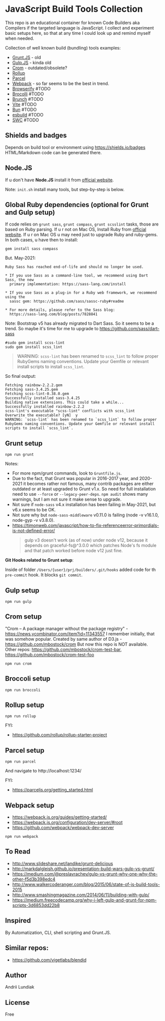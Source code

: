# JavaScript Build Tools Collection

This repo is an educational container for known Code Builders aka Compilers if the targeted language is JavaScript. I collect and experiment basic setups here, so that at any time I could look up and remind myself when needed.

Collection of well known build (bundling) tools examples:

* [Grunt.JS](http://gruntjs.com/) - old
* [Gulp.JS](http://gulpjs.com/) - kinda old
* [Crom](https://news.ycombinator.com/item?id=11343557) - outdated/obsolete?
* [Rollup](https://rollupjs.org)
* [Parcel](https://parceljs.org)
* [Webpack](https://webpack.js.org/) - so far seems to be the best in trend.
* [Browserify](http://browserify.org/) #TODO
* [Brocolli](https://github.com/broccolijs/broccoli) #TODO
* [Brunch](http://brunch.io/) #TODO
* [Vite](https://vitejs.dev/) #TODO
* [Bun](https://bun.sh/) #TODO
* [esbuild](https://esbuild.github.io/) #TODO
* [SWC](https://swc.rs/) #TODO


## Shields and badges

Depends on build tool or environment using https://shields.io/badges HTML/Markdown code can be generated there.


## Node.JS
If u don't have **Node.JS** install it from [official website](http://nodejs.org).

Note: `init.sh` install many tools, but step-by-step is below.

## Global Ruby dependencies (optional for Grunt and Gulp setup)
If code relies on `grunt sass`, `grunt compass`, `grunt scsslint` tasks, those are based on Ruby parsing.
If u r not on Mac OS, Install Ruby from [official website](https://www.ruby-lang.org/en/).
If u r on Mac OS u may need just to upgrade Ruby and ruby-gems.
In both cases, u have then to install:

```
gem install sass compass
```

But. May-2021:

```
Ruby Sass has reached end-of-life and should no longer be used.

* If you use Sass as a command-line tool, we recommend using Dart Sass, the new
  primary implementation: https://sass-lang.com/install

* If you use Sass as a plug-in for a Ruby web framework, we recommend using the
  sassc gem: https://github.com/sass/sassc-ruby#readme

* For more details, please refer to the Sass blog:
  https://sass-lang.com/blog/posts/7828841

```

Note: Bootstrap v5 has already migrated to Dart Sass. So it seems to be a trend.
So maybe it's time for me to upgrade to https://github.com/sass/dart-sass


```
#sudo gem install scss-lint
sudo gem install scss_lint
```

> WARNING: `scss-lint` has been renamed to `scss_lint` to follow proper RubyGems naming conventions. Update your Gemfile or relevant install scripts to install `scss_lint`.


So final output:

```
Fetching rainbow-2.2.2.gem
Fetching sass-3.4.25.gem
Fetching scss-lint-0.38.0.gem
Successfully installed sass-3.4.25
Building native extensions. This could take a while...
Successfully installed rainbow-2.2.2
scss-lint's executable "scss-lint" conflicts with scss_lint
Overwrite the executable? [yN]  y
WARNING: `scss-lint` has been renamed to `scss_lint` to follow proper RubyGems naming conventions. Update your Gemfile or relevant install scripts to install `scss_lint`.
```


## Grunt setup

```
npm run grunt
```
Notes:
- For more npm/grunt commands, look to `Gruntfile.js`.
- Due to the fact, that Grunt was popular in 2016-2017 year, and 2020-2021 it becomes rather not famous, many contrib packages are either outdated or at least upgraded to Grunt v1.x. So need for full installation need to use `--force` or `--legacy-peer-deps`. `npm audit` shows many warnings, but I am not sure it make sense to upgrade.
- Not sure if `node-sass` v4.x installation has been failing in May-2021, but v6.x seems to be OK.
- Not sure why but `node-sass-middleware` v0.11.0 is failing (node -v v16.1.0, node-gyp -v v3.8.0).
- https://timonweb.com/javascript/how-to-fix-referenceerror-primordials-is-not-defined-error/
    >gulp v3 doesn't work (as of now) under node v12, because it depends on graceful-fs@^3.0.0 which patches Node's fs module and that patch worked before node v12 just fine.

**Git Hooks related to Grunt setup**:

Inside of folder `/Users/{user}/prj/builders/.git/hooks` added code for th `pre-commit` hook. It blocks `git commit`.


## Gulp setup

```
npm run gulp
```



## Crom setup

"Crom – A package manager without the package registry" - https://news.ycombinator.com/item?id=11343557
I remember initially, that was somehow popular. Created by same author of D3.js - https://github.com/mbostock/crom
But now this repo is NOT available.
Other repos: https://github.com/mbostock/crom-test-bar, https://github.com/mbostock/crom-test-foo

```
npm run crom
```

## Broccoli setup

```
npm run broccoli
```

## Rollup setup

```
npm run rollup
```

FYI:
- https://github.com/rollup/rollup-starter-project


## Parcel setup

```
npm run parcel
```

And navigate to http://localhost:1234/

FYI:
- https://parceljs.org/getting_started.html



## Webpack setup

- https://webpack.js.org/guides/getting-started/
- https://webpack.js.org/configuration/dev-server/#root
- https://github.com/webpack/webpack-dev-server

```
npm run webpack
```

## To Read

* http://www.slideshare.net/landike/grunt-delicious
* http://markdalgleish.github.io/presentation-build-wars-gulp-vs-grunt/
* https://medium.com/@preslavrachev/gulp-vs-grunt-why-one-why-the-other-f5d3b398edc4
* http://www.walkercoderanger.com/blog/2015/06/state-of-js-build-tools-2015
* http://www.smashingmagazine.com/2014/06/11/building-with-gulp/
* https://medium.freecodecamp.org/why-i-left-gulp-and-grunt-for-npm-scripts-3d6853dd22b8

## Inspired

By Automatization, CLI, shell scripting and Grunt.JS.

## Similar repos:

* https://github.com/vigetlabs/blendid

## Author
Andrii Lundiak

## License
Free
